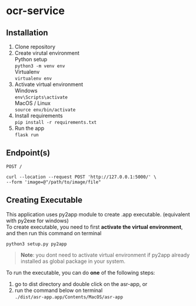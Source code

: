 # ocr-service

## Installation

1. Clone repository
2. Create virutal environment <br>
Python setup <br>
`python3 -m venv env` <br>
Virtualenv <br>
`virtualenv env`
3. Activate virtual environment <br>
Windows <br>
`env\Scripts\activate` <br>
MacOS / Linux <br>
`source env/bin/activate`
4. Install requirements <br>
`pip install -r requirements.txt`
5. Run the app <br>
`flask run`

## Endpoint(s)

`POST /`

```
curl --location --request POST 'http://127.0.0.1:5000/' \
--form 'image=@"/path/to/image/file"
```

## Creating Executable

This application uses py2app module to create .app executable. (equivalent with py2exe for windows) <br>
To create executable, you need to first __activate the virtual environment__, and then run this command on terminal
```
python3 setup.py py2app
```
> **Note**: you dont need to activate virtual environment if py2app already installed as global package in your system.

To run the executable, you can do __one__ of the following steps: <br>
1. go to dist directory and double click on the asr-app, or 
2. run the command below on terminal <br>
`
./dist/asr-app.app/Contents/MacOS/asr-app
`